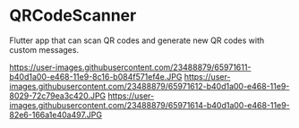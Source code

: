 # QRCodeScanner
Flutter app that can scan QR codes and generate new QR codes with custom messages.

https://user-images.githubusercontent.com/23488879/65971611-b40d1a00-e468-11e9-8c16-b084f571ef4e.JPG
https://user-images.githubusercontent.com/23488879/65971612-b40d1a00-e468-11e9-8029-72c79ea3c420.JPG
https://user-images.githubusercontent.com/23488879/65971614-b40d1a00-e468-11e9-82e6-166a1e40a497.JPG
